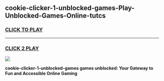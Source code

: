 
## cookie-clicker-1-unblocked-games-Play-Unblocked-Games-Online-tutcs
<h3>
<a href="https://premium76.site?title=cookie-clicker-1-unblocked-games&ref=24A">CLICK TO PLAY</a></h3>
<hr>

<h3>
<a href="https://premium76.site?title=cookie-clicker-1-unblocked-games&ref=24A">CLICK 2 PLAY</a>
  
</h3>

<a href="https://premium76.site?title=cookie-clicker-1-unblocked-games&ref=24A"><img src="https://clearcache.store/games.png"></a>


**cookie-clicker-1-unblocked-games games unblocked: Your Gateway to Fun and Accessible Online Gaming**
